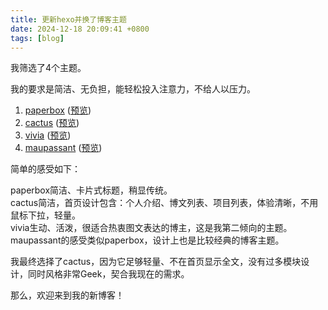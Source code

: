 ```yaml
---
title: 更新hexo并换了博客主题
date: 2024-12-18 20:09:41 +0800
tags: [blog]
---
```


我筛选了4个主题。

我的要求是简洁、无负担，能轻松投入注意力，不给人以压力。

1. [paperbox](https://github.com/sun11/hexo-theme-paperbox) ([预览](https://sun11.me/archives/))
2. [cactus](https://github.com/probberechts/hexo-theme-cactus) ([预览](https://probberechts.github.io/hexo-theme-cactus/cactus-white/public/))
3. [vivia](https://github.com/saicaca/hexo-theme-vivia) ([预览](https://saicaca.github.io/vivia-preview/))
4. [maupassant](https://github.com/tufu9441/maupassant-hexo) ([预览](https://www.haomwei.com/))

简单的感受如下：

paperbox简洁、卡片式标题，稍显传统。  
cactus简洁，首页设计包含：个人介绍、博文列表、项目列表，体验清晰，不用鼠标下拉，轻量。  
vivia生动、活泼，很适合热衷图文表达的博主，这是我第二倾向的主题。  
maupassant的感受类似paperbox，设计上也是比较经典的博客主题。

我最终选择了cactus，因为它足够轻量、不在首页显示全文，没有过多模块设计，同时风格非常Geek，契合我现在的需求。

那么，欢迎来到我的新博客！
